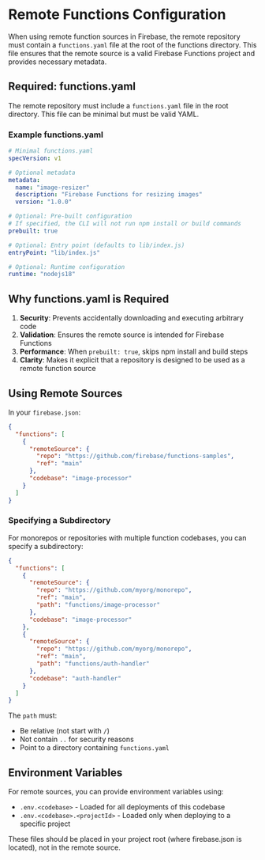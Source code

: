 # Remote Functions Configuration

When using remote function sources in Firebase, the remote repository must contain a `functions.yaml` file at the root of the functions directory. This file ensures that the remote source is a valid Firebase Functions project and provides necessary metadata.

## Required: functions.yaml

The remote repository must include a `functions.yaml` file in the root directory. This file can be minimal but must be valid YAML.

### Example functions.yaml

```yaml
# Minimal functions.yaml
specVersion: v1

# Optional metadata
metadata:
  name: "image-resizer"
  description: "Firebase Functions for resizing images"
  version: "1.0.0"

# Optional: Pre-built configuration
# If specified, the CLI will not run npm install or build commands
prebuilt: true

# Optional: Entry point (defaults to lib/index.js)
entryPoint: "lib/index.js"

# Optional: Runtime configuration
runtime: "nodejs18"
```

## Why functions.yaml is Required

1. **Security**: Prevents accidentally downloading and executing arbitrary code
2. **Validation**: Ensures the remote source is intended for Firebase Functions
3. **Performance**: When `prebuilt: true`, skips npm install and build steps
4. **Clarity**: Makes it explicit that a repository is designed to be used as a remote function source

## Using Remote Sources

In your `firebase.json`:

```json
{
  "functions": [
    {
      "remoteSource": {
        "repo": "https://github.com/firebase/functions-samples",
        "ref": "main"
      },
      "codebase": "image-processor"
    }
  ]
}
```

### Specifying a Subdirectory

For monorepos or repositories with multiple function codebases, you can specify a subdirectory:

```json
{
  "functions": [
    {
      "remoteSource": {
        "repo": "https://github.com/myorg/monorepo",
        "ref": "main",
        "path": "functions/image-processor"
      },
      "codebase": "image-processor"
    },
    {
      "remoteSource": {
        "repo": "https://github.com/myorg/monorepo",
        "ref": "main",
        "path": "functions/auth-handler"
      },
      "codebase": "auth-handler"
    }
  ]
}
```

The `path` must:
- Be relative (not start with `/`)
- Not contain `..` for security reasons
- Point to a directory containing `functions.yaml`

## Environment Variables

For remote sources, you can provide environment variables using:
- `.env.<codebase>` - Loaded for all deployments of this codebase
- `.env.<codebase>.<projectId>` - Loaded only when deploying to a specific project

These files should be placed in your project root (where firebase.json is located), not in the remote source.
